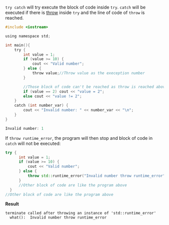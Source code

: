 ``try catch`` will try execute the block of code inside ``try``. ``catch`` will be executed if there is [throw](throw.md) inside ``try`` and the line of code of ``throw`` is reached.

```c
#include <iostream>

using namespace std;

int main(){
    try {
        int value = 1;
        if (value >= 10) {
            cout << "Valid number";
        } else {
            throw value;//Throw value as the exeception number
        }

        //Those block of code can't be reached as throw is reached above
        if (value == 2) cout << "value = 2";
        else cout << "value != 2";
    }
    catch (int number_var) {
        cout << "Invalid number: " << number_var << "\n";
    }
}
```

```c
Invalid number: 1
```

If ``throw runtime_error``, the program will then stop and block of code in ``catch`` will not be executed:

```cpp
try {
      int value = 1;
      if (value >= 10) {
          cout << "Valid number";
      } else {
          throw std::runtime_error("Invalid number throw runtime_error");
      }
      //Other block of code are like the program above
  }
//Other block of code are like the program above
```
**Result**

```
terminate called after throwing an instance of 'std::runtime_error'
  what():  Invalid number throw runtime_error
```
